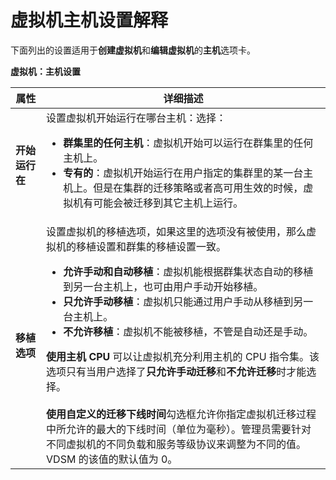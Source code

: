 # 虚拟机主机设置解释

下面列出的设置适用于**创建虚拟机**和**编辑虚拟机**的**主机**选项卡。


**虚拟机：主机设置**

|属性|详细描述|
|----|--------|
|**开始运行在**|设置虚拟机开始运行在哪台主机：选择：<ul><li>**群集里的任何主机**：虚拟机开始可以运行在群集里的任何主机上。</li><li>**专有的**：虚拟机开始运行在用户指定的集群里的某一台主机上。但是在集群的迁移策略或者高可用生效的时候，虚拟机有可能会被迁移到其它主机上运行。</li></ul>|
|**移植选项**|设置虚拟机的移植选项，如果这里的选项没有被使用，那么虚拟机的移植设置和群集的移植设置一致。<ul><li>**允许手动和自动移植**：虚拟机能根据群集状态自动的移植到另一台主机上，也可由用户手动开始移植。</li><li>**只允许手动移植**：虚拟机只能通过用户手动从移植到另一台主机上。</li><li>**不允许移植**：虚拟机不能被移植，不管是自动还是手动。</li></ul>**使用主机 CPU** 可以让虚拟机充分利用主机的 CPU 指令集。该选项只有当用户选择了**只允许手动迁移**和**不允许迁移**时才能选择。<br/><br/>**使用自定义的迁移下线时间**勾选框允许你指定虚拟机迁移过程中所允许的最大的下线时间（单位为毫秒）。管理员需要针对不同虚拟机的不同负载和服务等级协议来调整为不同的值。VDSM 的该值的默认值为 0。|
